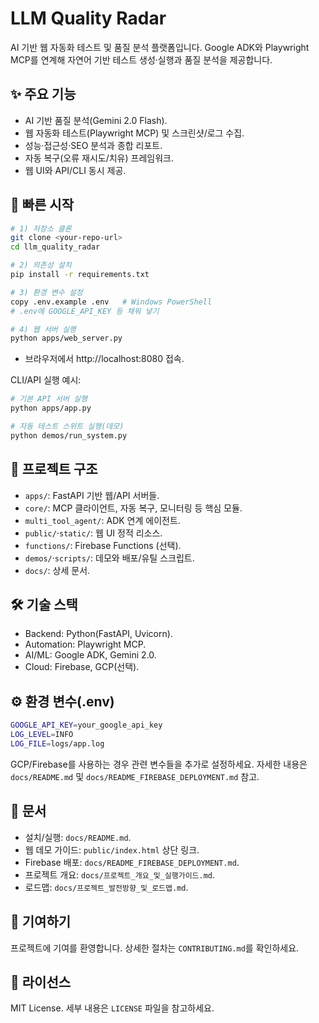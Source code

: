 # LLM Quality Radar

AI 기반 웹 자동화 테스트 및 품질 분석 플랫폼입니다. Google ADK와 Playwright MCP를 연계해 자연어 기반 테스트 생성·실행과 품질 분석을 제공합니다.

## ✨ 주요 기능

- AI 기반 품질 분석(Gemini 2.0 Flash).
- 웹 자동화 테스트(Playwright MCP) 및 스크린샷/로그 수집.
- 성능·접근성·SEO 분석과 종합 리포트.
- 자동 복구(오류 재시도/치유) 프레임워크.
- 웹 UI와 API/CLI 동시 제공.

## 🚀 빠른 시작

```bash
# 1) 저장소 클론
git clone <your-repo-url>
cd llm_quality_radar

# 2) 의존성 설치
pip install -r requirements.txt

# 3) 환경 변수 설정
copy .env.example .env   # Windows PowerShell
# .env에 GOOGLE_API_KEY 등 채워 넣기

# 4) 웹 서버 실행
python apps/web_server.py
```

- 브라우저에서 http://localhost:8080 접속.

CLI/API 실행 예시:

```bash
# 기본 API 서버 실행
python apps/app.py

# 자동 테스트 스위트 실행(데모)
python demos/run_system.py
```

## 📁 프로젝트 구조

- `apps/`: FastAPI 기반 웹/API 서버들.
- `core/`: MCP 클라이언트, 자동 복구, 모니터링 등 핵심 모듈.
- `multi_tool_agent/`: ADK 연계 에이전트.
- `public/`·`static/`: 웹 UI 정적 리소스.
- `functions/`: Firebase Functions (선택).
- `demos/`·`scripts/`: 데모와 배포/유틸 스크립트.
- `docs/`: 상세 문서.

## 🛠️ 기술 스택

- Backend: Python(FastAPI, Uvicorn).
- Automation: Playwright MCP.
- AI/ML: Google ADK, Gemini 2.0.
- Cloud: Firebase, GCP(선택).

## ⚙️ 환경 변수(.env)

```bash
GOOGLE_API_KEY=your_google_api_key
LOG_LEVEL=INFO
LOG_FILE=logs/app.log
```

GCP/Firebase를 사용하는 경우 관련 변수들을 추가로 설정하세요. 자세한 내용은 `docs/README.md` 및 `docs/README_FIREBASE_DEPLOYMENT.md` 참고.

## 📖 문서

- 설치/실행: `docs/README.md`.
- 웹 데모 가이드: `public/index.html` 상단 링크.
- Firebase 배포: `docs/README_FIREBASE_DEPLOYMENT.md`.
- 프로젝트 개요: `docs/프로젝트_개요_및_실행가이드.md`.
- 로드맵: `docs/프로젝트_발전방향_및_로드맵.md`.

## 🤝 기여하기

프로젝트에 기여를 환영합니다. 상세한 절차는 `CONTRIBUTING.md`를 확인하세요.

## 📄 라이선스

MIT License. 세부 내용은 `LICENSE` 파일을 참고하세요.
